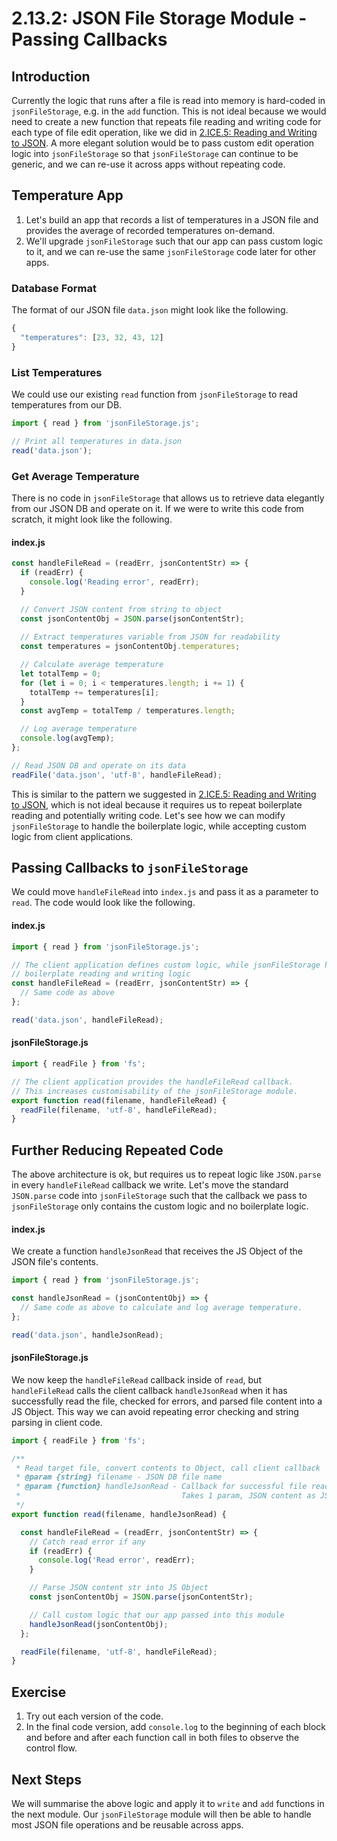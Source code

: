 # 2.13.2: JSON File Storage Module - Passing Callbacks

## Introduction

Currently the logic that runs after a file is read into memory is hard-coded in `jsonFileStorage`, e.g. in the `add` function. This is not ideal because we would need to create a new function that repeats file reading and writing code for each type of file edit operation, like we did in [2.ICE.5: Reading and Writing to JSON](../2.ice-in-class-exercises/2.ice.5-json-cards.md#limitations-with-current-jsonfilestorage-module). A more elegant solution would be to pass custom edit operation logic into `jsonFileStorage` so that `jsonFileStorage` can continue to be generic, and we can re-use it across apps without repeating code.

## Temperature App

1. Let's build an app that records a list of temperatures in a JSON file and provides the average of recorded temperatures on-demand.
2. We'll upgrade `jsonFileStorage` such that our app can pass custom logic to it, and we can re-use the same `jsonFileStorage` code later for other apps.

### Database Format

The format of our JSON file `data.json` might look like the following.

```javascript
{
  "temperatures": [23, 32, 43, 12]
}
```

### List Temperatures

We could use our existing `read` function from `jsonFileStorage` to read temperatures from our DB.

```javascript
import { read } from 'jsonFileStorage.js';

// Print all temperatures in data.json
read('data.json');
```

### Get Average Temperature

There is no code in `jsonFileStorage` that allows us to retrieve data elegantly from our JSON DB and operate on it. If we were to write this code from scratch, it might look like the following.

#### index.js

```javascript
const handleFileRead = (readErr, jsonContentStr) => {
  if (readErr) {
    console.log('Reading error', readErr);
  }

  // Convert JSON content from string to object
  const jsonContentObj = JSON.parse(jsonContentStr);
  
  // Extract temperatures variable from JSON for readability
  const temperatures = jsonContentObj.temperatures;

  // Calculate average temperature
  let totalTemp = 0;
  for (let i = 0; i < temperatures.length; i += 1) {
    totalTemp += temperatures[i];
  }
  const avgTemp = totalTemp / temperatures.length;

  // Log average temperature
  console.log(avgTemp);
};

// Read JSON DB and operate on its data
readFile('data.json', 'utf-8', handleFileRead);
```

This is similar to the pattern we suggested in [2.ICE.5: Reading and Writing to JSON](../2.ice-in-class-exercises/2.ice.5-json-cards.md#limitations-with-current-jsonfilestorage-module), which is not ideal because it requires us to repeat boilerplate reading and potentially writing code. Let's see how we can modify `jsonFileStorage` to handle the boilerplate logic, while accepting custom logic from client applications.

## Passing Callbacks to `jsonFileStorage`

We could move `handleFileRead` into `index.js` and pass it as a parameter to `read`. The code would look like the following.

#### index.js

```javascript
import { read } from 'jsonFileStorage.js';

// The client application defines custom logic, while jsonFileStorage handles
// boilerplate reading and writing logic
const handleFileRead = (readErr, jsonContentStr) => {
  // Same code as above
};

read('data.json', handleFileRead);
```

#### jsonFileStorage.js

```javascript
import { readFile } from 'fs';

// The client application provides the handleFileRead callback.
// This increases customisability of the jsonFileStorage module.
export function read(filename, handleFileRead) {
  readFile(filename, 'utf-8', handleFileRead);
}
```

## Further Reducing Repeated Code

The above architecture is ok, but requires us to repeat logic like `JSON.parse` in every `handleFileRead` callback we write. Let's move the standard `JSON.parse` code into `jsonFileStorage` such that the callback we pass to `jsonFileStorage` only contains the custom logic and no boilerplate logic.

#### index.js

We create a function `handleJsonRead` that receives the JS Object of the JSON file's contents.

```javascript
import { read } from 'jsonFileStorage.js';

const handleJsonRead = (jsonContentObj) => {
  // Same code as above to calculate and log average temperature.
};

read('data.json', handleJsonRead);
```

#### jsonFileStorage.js

We now keep the `handleFileRead` callback inside of `read`, but `handleFileRead` calls the client callback `handleJsonRead` when it has successfully read the file, checked for errors, and parsed file content into a JS Object. This way we can avoid repeating error checking and string parsing in client code.

```javascript
import { readFile } from 'fs';

/**
 * Read target file, convert contents to Object, call client callback
 * @param {string} filename - JSON DB file name
 * @param {function} handleJsonRead - Callback for successful file read
 *                                    Takes 1 param, JSON content as JS Object
 */
export function read(filename, handleJsonRead) {

  const handleFileRead = (readErr, jsonContentStr) => {  
    // Catch read error if any
    if (readErr) {
      console.log('Read error', readErr);
    }

    // Parse JSON content str into JS Object
    const jsonContentObj = JSON.parse(jsonContentStr);

    // Call custom logic that our app passed into this module
    handleJsonRead(jsonContentObj);
  };

  readFile(filename, 'utf-8', handleFileRead);
}
```

## Exercise

1. Try out each version of the code.
2. In the final code version, add `console.log` to the beginning of each block and before and after each function call in both files to observe the control flow.

## Next Steps

We will summarise the above logic and apply it to `write` and `add` functions in the next module. Our `jsonFileStorage` module will then be able to handle most JSON file operations and be reusable across apps.

